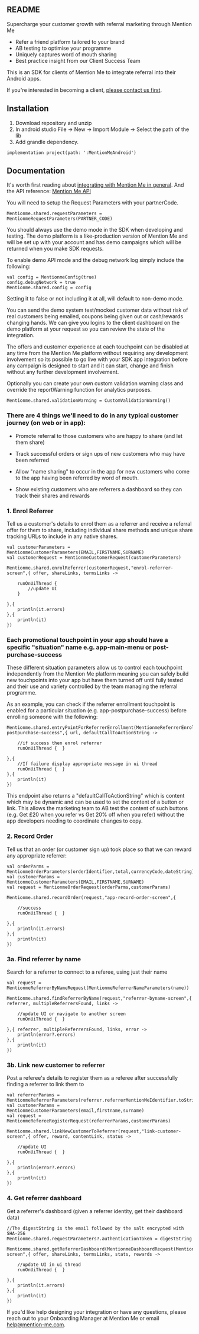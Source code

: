 ## README

Supercharge your customer growth with referral marketing through Mention Me

* Refer a friend platform tailored to your brand
* AB testing to optimise your programme
* Uniquely captures word of mouth sharing
* Best practice insight from our Client Success Team

This is an SDK for clients of Mention Me to integrate referral into their Android apps.

If you're interested in becoming a client, [please contact us first](https://blog.mention-me.com/contact-us).

## Installation

1. Download repository and unzip
2. In android studio File -> New -> Import Module -> Select the path of the lib
3. Add grandle dependency. 

```
implementation project(path: ':MentionMeAndroid')
```

## Documentation

It's worth first reading about [integrating with Mention Me in general](https://demo.mention-me.com/api-demo/v2/generic/apps/instructions/overview). And the API reference: [Mention Me API](https://demo.mention-me.com/api/consumer/v1/doc)

You will need to setup the Request Parameters with your partnerCode.
```
Mentionme.shared.requestParameters = MentionmeRequestParameters(PARTNER_CODE)
```

You should always use the demo mode in the SDK when developing and testing. The demo platform is a like-production version of Mention Me and will be set up with your account and has demo campaigns which will be returned when you make SDK requests.

To enable demo API mode and the debug network log simply include the following:

```
val config = MentionmeConfig(true)
config.debugNetwork = true
Mentionme.shared.config = config
```
Setting it to false or not including it at all, will default to non-demo mode.

You can send the demo system test/mocked customer data without risk of real customers being emailed, coupons being given out or cash/rewards changing hands. We can give you logins to the client dashboard on the demo platform at your request so you can review the state of the integration.

The offers and customer experience at each touchpoint can be disabled at any time from the Mention Me platform without requiring any development involvement so its possible to go live with your SDK app integration before any campaign is designed to start and it can start, change and finish without any further development involvement.


Optionally you can create your own custom validation warning class and override the reportWarning function for analytics purposes.
```
Mentionme.shared.validationWarning = CustomValidationWarning()
```

### There are 4 things we'll need to do in any typical customer journey (on web or in app):

 - Promote referral to those customers who are happy to share (and let them share)
 
 - Track successful orders or sign ups of new customers who may have been referred 

 - Allow "name sharing" to occur in the app for new customers who come to the app having been referred by word of mouth.

 - Show existing customers who are referrers a dashboard so they can track their shares and rewards

### 1. Enrol Referrer
Tell us a customer's details to enrol them as a referrer and receive a referral offer for them to share, including individual share methods and unique share tracking URLs to include in any native shares.

```
val customerParameters = MentionmeCustomerParameters(EMAIL,FIRSTNAME,SURNAME)
val customerRequest = MentionmeCustomerRequest(customerParameters)

Mentionme.shared.enrolReferrer(customerRequest,"enrol-referrer-screen",{ offer, shareLinks, termsLinks ->

    runOnUiThread {
        //update UI
    }

},{
    println(it.errors)
},{
    println(it)
})
```

### Each promotional touchpoint in your app should have a specific "situation" name e.g. app-main-menu or post-purchase-success 

These different situation parameters allow us to control each touchpoint independently from the Mention Me platform meaning you can safely build new touchpoints into your app but have them turned off until fully tested and their use and variety controlled by the team managing the referral programme.

As an example, you can check if the referrer enrollment touchpoint is enabled for a particular situation (e.g. app-postpurchase-success) before enrolling someone with the following:

```
Mentionme.shared.entryPointForReferrerEnrollment(MentionmeReferrerEnrollmentRequest(),"app-postpurchase-success",{ url, defaultCallToActionString ->

    //if success then enrol referrer
    runOnUiThread {  }

},{
    //If failure display appropriate message in ui thread
    runOnUiThread {  }
},{
    println(it)
})
```

This endpoint also returns a "defaultCallToActionString" which is content which may be dynamic and can be used to set the content of a button or link. This allows the marketing team to AB test the content of such buttons (e.g. Get £20 when you refer vs Get 20% off when you refer) without the app developers needing to coordinate changes to copy.


### 2. Record Order
Tell us that an order (or customer sign up) took place so that we can reward any appropriate referrer:

```
val orderParms = MentionmeOrderParameters(orderIdentifier,total,currencyCode,dateString)
val customerParams = MentionmeCustomerParameters(EMAIL,FIRSTNAME,SURNAME)
val request = MentionmeOrderRequest(orderParms,customerParams)

Mentionme.shared.recordOrder(request,"app-record-order-screen",{

    //success
    runOnUiThread {  }

},{
    println(it.errors)
},{
    println(it)
})
```

### 3a. Find referrer by name
Search for a referrer to connect to a referee, using just their name

```
val request = MentionmeReferrerByNameRequest(MentionmeReferrerNameParameters(name))

Mentionme.shared.findReferrerByName(request,"referrer-byname-screen",{ referrer, multipleReferrersFound, links ->

    //update UI or navigate to another screen
    runOnUiThread {  }

},{ referrer, multipleReferrersFound, links, error ->
    println(error?.errors)
},{
    println(it)
})
```

### 3b. Link new customer to referrer
Post a referee's details to register them as a referee after successfully finding a referrer to link them to

```
val referrerParams = MentionmeReferrerParameters(referrer.referrerMentionMeIdentifier.toString(),referrer.referrerToken)
val customerParams = MentionmeCustomerParameters(email,firstname,surname)
val request = MentionmeRefereeRegisterRequest(referrerParams,customerParams)

Mentionme.shared.linkNewCustomerToReferrer(request,"link-customer-screen",{ offer, reward, contentLink, status ->
    
    //update UI
    runOnUiThread {  }

},{
    println(error?.errors)
},{
    println(it)
})
```

### 4. Get referrer dashboard
Get a referrer's dashboard (given a referrer identity, get their dashboard data)
```
//The digestString is the email followed by the salt encrypted with SHA-256
Mentionme.shared.requestParameters?.authenticationToken = digestString

Mentionme.shared.getReferrerDashboard(MentionmeDashboardRequest(MentionmeDashboardParameters(EMAIL)),"dashboard-screen",{ offer, shareLinks, termsLinks, stats, rewards ->

    //update UI in ui thread
    runOnUiThread {  }

},{
    println(it.errors)
},{
    println(it)
})
```

If you'd like help designing your integration or have any questions, please reach out to your Onboarding Manager at Mention Me or email help@mention-me.com.
